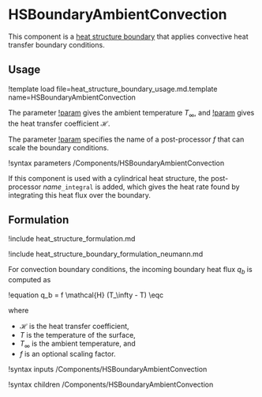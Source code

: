 # HSBoundaryAmbientConvection

This component is a
[heat structure boundary](thermal_hydraulics/component_groups/heat_structure_boundary.md)
that applies convective heat transfer boundary conditions.

## Usage

!template load file=heat_structure_boundary_usage.md.template name=HSBoundaryAmbientConvection

The parameter [!param](/Components/HSBoundaryAmbientConvection/T_ambient) gives the ambient temperature $T_\infty$, and
[!param](/Components/HSBoundaryAmbientConvection/htc_ambient) gives the heat transfer coefficient $\mathcal{H}$.

The parameter [!param](/Components/HSBoundaryAmbientConvection/scale_pp) specifies
the name of a post-processor $f$ that can scale the boundary conditions.

!syntax parameters /Components/HSBoundaryAmbientConvection

If this component is used with a cylindrical heat structure, the post-processor
*name*`_integral` is added, which gives the heat rate found by integrating this
heat flux over the boundary.

## Formulation

!include heat_structure_formulation.md

!include heat_structure_boundary_formulation_neumann.md

For convection boundary conditions, the incoming boundary heat flux $q_b$ is computed as

!equation
q_b = f \mathcal{H} (T_\infty - T) \eqc

where

- $\mathcal{H}$ is the heat transfer coefficient,
- $T$ is the temperature of the surface,
- $T_\infty$ is the ambient temperature, and
- $f$ is an optional scaling factor.

!syntax inputs /Components/HSBoundaryAmbientConvection

!syntax children /Components/HSBoundaryAmbientConvection
